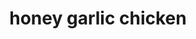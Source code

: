 ---
servings: 6 servings
notes: serve with ginger veggie stir fry
directions: |-
  * Preheat oven to 425 degrees f
  * In a medium bowl, whisk together soy sauce, honey, garlic, cilantro, lime juice, and sriracha
  * Season chicken with salt and pepper
  * In an ovenproof skillet over medium-high heat, heat oil
  * Sear chicken skin side down 2 minutes, then flip and let cook 2 minutes more
  * Pour over glaze and transfer to oven
  * Bake until chicken is cooked through, 20 minutes
ingredients: |-
  * 1/4 c. low-sodium soy sauce
  * 3 tbsp. honey
  * 3 cloves garlic, minced
  * 1/4 c. freshly chopped cilantro, plus more for garnish
  * juice of 1 lime
  * 1 tsp. sriracha
  * 4 bone-in skin-on chicken thigh
  * kosher salt
  * freshly ground black pepper
  * 1 tbsp. extra-virgin olive oil
  * 1 tbsp. sesame seeds, for garnish
  * cooked jasmine rice, for serving
rating: 4
ease: intermediate
category: main course
href: 'https://www.delish.com/cooking/recipe-ideas/recipes/a49507/honey-garlic-chicken-recipe/'
totalTime: 35 minutes
cookTime: 25 minutes
prepTime: 10 minutes
title: honey garlic chicken
path: /honey-garlic-chicken
---